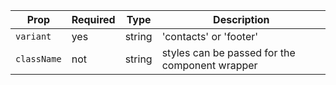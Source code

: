 | Prop | Required | Type | Description |
| --- | --- | --- | --- |
| `variant` | yes | string | 'contacts' or 'footer' |
| `className` | not | string | styles can be passed for the component wrapper |
